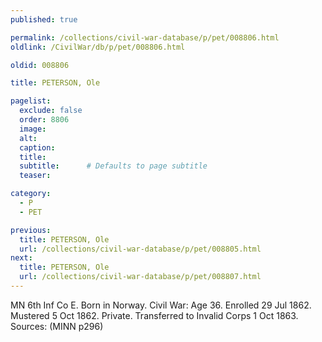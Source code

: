 ```yaml
---
published: true

permalink: /collections/civil-war-database/p/pet/008806.html
oldlink: /CivilWar/db/p/pet/008806.html

oldid: 008806

title: PETERSON, Ole

pagelist:
  exclude: false
  order: 8806
  image: 
  alt:
  caption:
  title:
  subtitle:      # Defaults to page subtitle
  teaser:

category: 
  - P 
  - PET

previous:
  title: PETERSON, Ole
  url: /collections/civil-war-database/p/pet/008805.html  
next:
  title: PETERSON, Ole
  url: /collections/civil-war-database/p/pet/008807.html   
---
```

MN 6th Inf Co E. Born in Norway. Civil War: Age 36. Enrolled 29 Jul 1862. Mustered 5 Oct 1862. Private. Transferred to Invalid Corps 1 Oct 1863. Sources: (MINN p296)